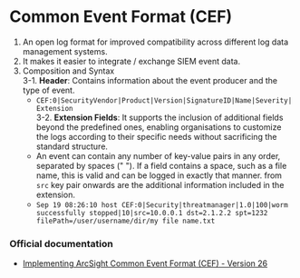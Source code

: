 # Common Event Format (CEF)
1. An open log format for improved compatibility across different log data management systems. 
2. It makes it easier to integrate / exchange SIEM event data.
3. Composition and Syntax     
  3-1. **Header**: Contains information about the event producer and the type of event.  
      - `CEF:0|SecurityVendor|Product|Version|SignatureID|Name|Severity|Extension`     
  3-2. **Extension Fields**: It supports the inclusion of additional fields beyond the predefined ones, enabling organisations to customize the logs according to their specific needs without sacrificing the standard structure.   
      - An event can contain any number of key-value pairs in any order, separated by spaces (" "). If a field contains a space, such as a file name, this is valid and can be logged in exactly that manner. from `src` key pair onwards are the additional information included in the extension.
      - `Sep 19 08:26:10 host CEF:0|Security|threatmanager|1.0|100|worm successfully stopped|10|src=10.0.0.1 dst=2.1.2.2 spt=1232 filePath=/user/username/dir/my file name.txt`

### Official documentation 
- [Implementing ArcSight Common Event Format
(CEF) - Version 26](https://www.microfocus.com/documentation/arcsight/arcsight-smartconnectors-8.4/pdfdoc/cef-implementation-standard/cef-implementation-standard.pdf)